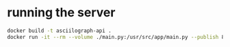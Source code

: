 # running the server
```bash
docker build -t asciilograph-api .
docker run -it --rm --volume ./main.py:/usr/src/app/main.py --publish 8000:8000 --name asciilograph-api asciilograph-api
```
